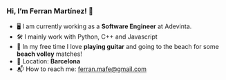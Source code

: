 ### Hi, I’m Ferran Martínez! 👋

* 🖥 I am currently working as a **Software Engineer** at Adevinta.
* 🛠 I mainly work with Python, C++ and Javascript
* 🏐 In my free time I love **playing guitar** and going to the beach for some **beach volley** matches!
* 📌 Location: **Barcelona**
* 📬 How to reach me: ferran.mafe@gmail.com

<!--br>

<p align="center">
  <img alt="User Stats" src="https://github-readme-stats.vercel.app/api?username=ferranmafe&&show_icons=true" width="60.25%"/>
  <img alt="Top Langs" src="https://github-readme-stats.vercel.app/api/top-langs/?username=ferranmafe" width="25%"/>
</p-->
